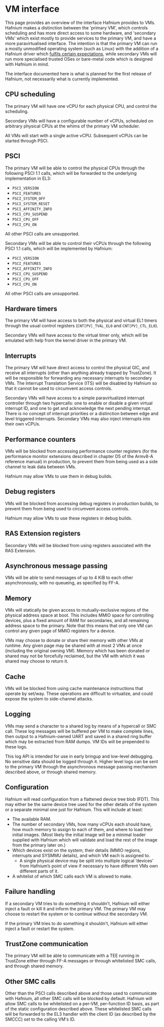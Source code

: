 # VM interface

This page provides an overview of the interface Hafnium provides to VMs. Hafnium
makes a distinction between the 'primary VM', which controls scheduling and has
more direct access to some hardware, and 'secondary VMs' which exist mostly to
provide services to the primary VM, and have a more paravirtualised interface.
The intention is that the primary VM can run a mostly unmodified operating
system (such as Linux) with the addition of a Hafnium driver which
[fulfils certain expectations](SchedulerExpectations.md), while secondary VMs
will run more specialised trusted OSes or bare-metal code which is designed with
Hafnium in mind.

The interface documented here is what is planned for the first release of
Hafnium, not necessarily what is currently implemented.

## CPU scheduling

The primary VM will have one vCPU for each physical CPU, and control the
scheduling.

Secondary VMs will have a configurable number of vCPUs, scheduled on arbitrary
physical CPUs at the whims of the primary VM scheduler.

All VMs will start with a single active vCPU. Subsequent vCPUs can be started
through PSCI.

## PSCI

The primary VM will be able to control the physical CPUs through the following
PSCI 1.1 calls, which will be forwarded to the underlying implementation in EL3:

*   `PSCI_VERSION`
*   `PSCI_FEATURES`
*   `PSCI_SYSTEM_OFF`
*   `PSCI_SYSTEM_RESET`
*   `PSCI_AFFINITY_INFO`
*   `PSCI_CPU_SUSPEND`
*   `PSCI_CPU_OFF`
*   `PSCI_CPU_ON`

All other PSCI calls are unsupported.

Secondary VMs will be able to control their vCPUs through the following PSCI 1.1
calls, which will be implemented by Hafnium:

*   `PSCI_VERSION`
*   `PSCI_FEATURES`
*   `PSCI_AFFINITY_INFO`
*   `PSCI_CPU_SUSPEND`
*   `PSCI_CPU_OFF`
*   `PSCI_CPU_ON`

All other PSCI calls are unsupported.

## Hardware timers

The primary VM will have access to both the physical and virtual EL1 timers
through the usual control registers (`CNT[PV]_TVAL_EL0` and `CNT[PV]_CTL_EL0`).

Secondary VMs will have access to the virtual timer only, which will be emulated
with help from the kernel driver in the primary VM.

## Interrupts

The primary VM will have direct access to control the physical GIC, and receive
all interrupts (other than anything already trapped by TrustZone). It will be
responsible for forwarding any necessary interrupts to secondary VMs. The
Interrupt Translation Service (ITS) will be disabled by Hafnium so that it
cannot be used to circumvent access controls.

Secondary VMs will have access to a simple paravirtualized interrupt controller
through two hypercalls: one to enable or disable a given virtual interrupt ID,
and one to get and acknowledge the next pending interrupt. There is no concept
of interrupt priorities or a distinction between edge and level triggered
interrupts. Secondary VMs may also inject interrupts into their own vCPUs.

## Performance counters

VMs will be blocked from accessing performance counter registers (for the
performance monitor extensions described in chapter D5 of the Armv8-A reference
manual) in production, to prevent them from being used as a side channel to leak
data between VMs.

Hafnium may allow VMs to use them in debug builds.

## Debug registers

VMs will be blocked from accessing debug registers in production builds, to
prevent them from being used to circumvent access controls.

Hafnium may allow VMs to use these registers in debug builds.

## RAS Extension registers

Secondary VMs will be blocked from using registers associated with the RAS
Extension.

## Asynchronous message passing

VMs will be able to send messages of up to 4 KiB to each other asynchronously,
with no queueing, as specified by FF-A.

## Memory

VMs will statically be given access to mutually-exclusive regions of the
physical address space at boot. This includes MMIO space for controlling
devices, plus a fixed amount of RAM for secondaries, and all remaining address
space to the primary. Note that this means that only one VM can control any
given page of MMIO registers for a device.

VMs may choose to donate or share their memory with other VMs at runtime. Any
given page may be shared with at most 2 VMs at once (including the original
owning VM). Memory which has been donated or shared may not be forcefully
reclaimed, but the VM with which it was shared may choose to return it.

## Cache

VMs will be blocked from using cache maintenance instructions that operate by
set/way. These operations are difficult to virtualize, and could expose the
system to side-channel attacks.

## Logging

VMs may send a character to a shared log by means of a hypercall or SMC call.
These log messages will be buffered per VM to make complete lines, then output
to a Hafnium-owned UART and saved in a shared ring buffer which may be extracted
from RAM dumps. VM IDs will be prepended to these logs.

This log API is intended for use in early bringup and low-level debugging. No
sensitive data should be logged through it. Higher level logs can be sent to the
primary VM through the asynchronous message passing mechanism described above,
or through shared memory.

## Configuration

Hafnium will read configuration from a flattened device tree blob (FDT). This
may either be the same device tree used for the other details of the system or a
separate minimal one just for Hafnium. This will include at least:

*   The available RAM.
*   The number of secondary VMs, how many vCPUs each should have, how much
    memory to assign to each of them, and where to load their initial images.
    (Most likely the initial image will be a minimal loader supplied with
    Hafnium which will validate and load the rest of the image from the primary
    later on.)
*   Which devices exist on the system, their details (MMIO regions, interrupts
    and SYSMMU details), and which VM each is assigned to.
    *   A single physical device may be split into multiple logical ‘devices’
        from Hafnium’s point of view if necessary to have different VMs own
        different parts of it.
*   A whitelist of which SMC calls each VM is allowed to make.

## Failure handling

If a secondary VM tries to do something it shouldn't, Hafnium will either inject
a fault or kill it and inform the primary VM. The primary VM may choose to
restart the system or to continue without the secondary VM.

If the primary VM tries to do something it shouldn't, Hafnium will either inject
a fault or restart the system.

## TrustZone communication

The primary VM will be able to communicate with a TEE running in TrustZone
either through FF-A messages or through whitelisted SMC calls, and through
shared memory.

## Other SMC calls

Other than the PSCI calls described above and those used to communicate with
Hafnium, all other SMC calls will be blocked by default. Hafnium will allow SMC
calls to be whitelisted on a per-VM, per-function ID basis, as part of the
static configuration described above. These whitelisted SMC calls will be
forwarded to the EL3 handler with the client ID (as described by the SMCCC) set
to the calling VM's ID.
